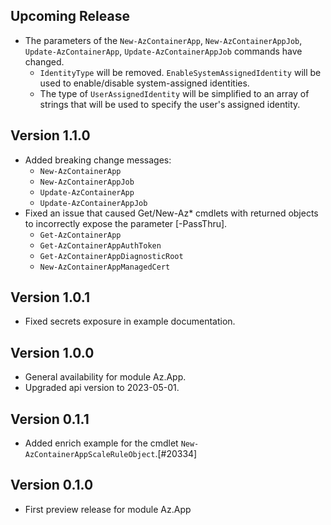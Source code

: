 <!--
    Please leave this section at the top of the change log.

    Changes for the upcoming release should go under the section titled "Upcoming Release", and should adhere to the following format:

    ## Upcoming Release
    * Overview of change #1
        - Additional information about change #1
    * Overview of change #2
        - Additional information about change #2
        - Additional information about change #2
    * Overview of change #3
    * Overview of change #4
        - Additional information about change #4

    ## YYYY.MM.DD - Version X.Y.Z (Previous Release)
    * Overview of change #1
        - Additional information about change #1
-->
## Upcoming Release
* The parameters of the `New-AzContainerApp`, `New-AzContainerAppJob`, `Update-AzContainerApp`, `Update-AzContainerAppJob` commands have changed.
  * `IdentityType` will be removed. `EnableSystemAssignedIdentity` will be used to enable/disable system-assigned identities.
  * The type of `UserAssignedIdentity` will be simplified to an array of strings that will be used to specify the user's assigned identity.

## Version 1.1.0
* Added breaking change messages:
  * `New-AzContainerApp`
  * `New-AzContainerAppJob`
  * `Update-AzContainerApp`
  * `Update-AzContainerAppJob`
* Fixed an issue that caused Get/New-Az* cmdlets with returned objects to incorrectly expose the parameter [-PassThru].
  * `Get-AzContainerApp`
  * `Get-AzContainerAppAuthToken`
  * `Get-AzContainerAppDiagnosticRoot`
  * `New-AzContainerAppManagedCert`

## Version 1.0.1
* Fixed secrets exposure in example documentation.

## Version 1.0.0
* General availability for module Az.App.
* Upgraded api version to 2023-05-01.

## Version 0.1.1
* Added enrich example for the cmdlet `New-AzContainerAppScaleRuleObject`.[#20334]

## Version 0.1.0
* First preview release for module Az.App


